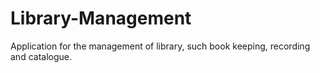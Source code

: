 # Library-Management
Application for the management of library, such book keeping, recording and catalogue. 
